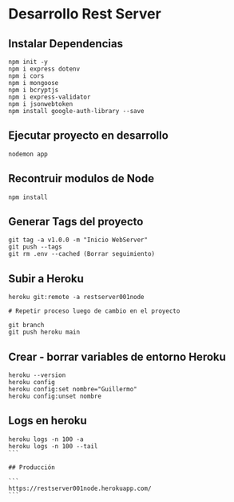 # Desarrollo Rest Server


## Instalar Dependencias

```
npm init -y
npm i express dotenv
npm i cors
npm i mongoose
npm i bcryptjs
npm i express-validator
npm i jsonwebtoken
npm install google-auth-library --save
```


## Ejecutar proyecto en desarrollo

```
nodemon app
```

## Recontruir modulos de Node

```
npm install
```

## Generar Tags del proyecto

```
git tag -a v1.0.0 -m "Inicio WebServer"
git push --tags
git rm .env --cached (Borrar seguimiento)
```

## Subir a Heroku

```
heroku git:remote -a restserver001node

# Repetir proceso luego de cambio en el proyecto

git branch
git push heroku main
```

## Crear - borrar variables de entorno Heroku

```
heroku --version
heroku config
heroku config:set nombre="Guillermo"
heroku config:unset nombre
```

## Logs en heroku

````
heroku logs -n 100 -a
heroku logs -n 100 --tail
```

## Producción 

```
https://restserver001node.herokuapp.com/
```